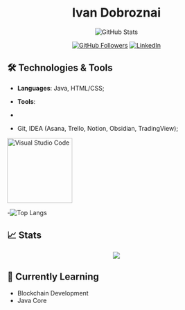 <h1 align="center"><strong>Ivan Dobroznai</strong></h1>


<p align="center">
  <img src="https://github-readme-stats.vercel.app/api?username=dobroznai&show_icons=true&theme=dark" alt="GitHub Stats" />
</p>

<p align="center" styles="border: Solid">
  <a href="https://github.com/dobroznai"><img src="https://img.shields.io/github/followers/dobroznai?style=social" alt="GitHub Followers"></a>
<!--   <a href="https://twitter.com/vanrest_trader"><img src="https://img.shields.io/twitter/follow/vanrest_trader?style=social" alt="Twitter Follow">X</a> -->
  <a href="https://www.linkedin.com/in/dobroznai"><img src="https://img.shields.io/badge/LinkedIn-Profile-blue?style=flat&logo=linkedin" alt="LinkedIn"></a>
</p>

## 🛠 Technologies & Tools
- **Languages**: Java, HTML/CSS;
- **Tools**:

-
- Git, IDEA (Asana, Trello, Notion, Obsidian, TradingView);
<img src="https://res.cloudinary.com/canonical/image/fetch/c_limit,f_auto,q_auto,fl_sanitize,c_fill,w_960,h_480/https://ubuntu.com/wp-content/uploads/c9f4/visualstudio_code-card.png" alt="Visual Studio Code" width=150px>

-![Top Langs](https://github-readme-stats.vercel.app/api/top-langs/?username=dobroznai&layout=compact&theme=dark)

## 📈 Stats
<p align="center">
  <img src="https://github-readme-streak-stats.herokuapp.com/?user=dobroznai&theme=dark" />
</p>

## 🌱 Currently Learning
- Blockchain Development
- Java Core


